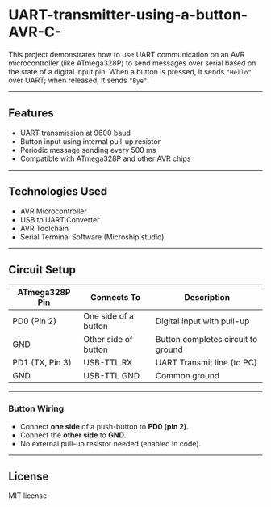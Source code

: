 # UART-transmitter-using-a-button-AVR-C-

This project demonstrates how to use UART communication on an AVR microcontroller (like ATmega328P) to send messages over serial based on the state of a digital input pin. When a button is pressed, it sends `"Hello"` over UART; when released, it sends `"Bye"`.

---

## Features

- UART transmission at 9600 baud
- Button input using internal pull-up resistor
- Periodic message sending every 500 ms
- Compatible with ATmega328P and other AVR chips

---

## Technologies Used

- AVR Microcontroller
- USB to UART Converter
- AVR Toolchain
- Serial Terminal Software (Microship studio)

---

## Circuit Setup

| ATmega328P Pin | Connects To           | Description                        |
|----------------|------------------------|------------------------------------|
| PD0 (Pin 2)    | One side of a button   | Digital input with pull-up         |
| GND            | Other side of button   | Button completes circuit to ground |
| PD1 (TX, Pin 3)| USB-TTL RX             | UART Transmit line (to PC)         |
| GND            | USB-TTL GND            | Common ground                      |

---

### Button Wiring
- Connect **one side** of a push-button to **PD0 (pin 2)**.
- Connect the **other side** to **GND**.
- No external pull-up resistor needed (enabled in code).

---

## License
MIT license
